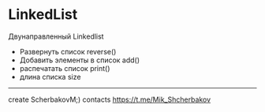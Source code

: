 # LinkedList
Двунаправленный Linkedlist    

- Развернуть список reverse()
- Добавить элементы в список  add()
- распечатать список print()
- длина списка size
_____
create ScherbakovM;) 
contacts https://t.me/Mik_Shcherbakov
